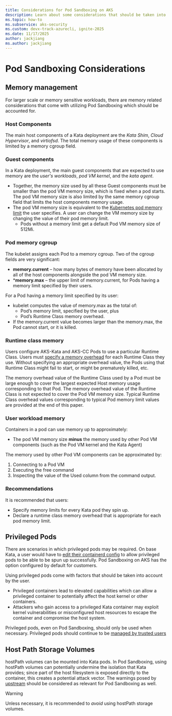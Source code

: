 ```yaml
---
title: Considerations for Pod Sandboxing on AKS
description: Learn about some considerations that should be taken into account when deploying Pod Sandboxing.
ms.topic: how-to
ms.subservice: aks-security
ms.custom: devx-track-azurecli, ignite-2025
ms.date: 11/17/2025
author: jackjiang
ms.author: jackjiang
---
```


# Pod Sandboxing Considerations

## Memory management

For larger scale or memory sensitive workloads, there are memory related considerations that come with utilizing Pod Sandboxing which should be accounted for. 

### Host Components 

The main host components of a Kata deployment are the _Kata Shim_, _Cloud Hypervisor_, and _virtiofsd_. The total memory usage of these components is limited by a memory cgroup field.

### Guest components 

In a Kata deployment, the main guest components that are expected to use memory are the _user's workloads_, _pod VM kernel_, and the _kata agent_. 
- Together, the memory size used by all these Guest components must be smaller than the pod VM memory size, which is fixed when a pod starts. The pod VM memory size is also limited by the same memory cgroup field that limits the host components memory usage.
- The pod VM memory size is equivalent to the [Kubernetes pod memory limit](https://kubernetes.io/docs/tasks/configure-pod-container/assign-memory-resource/#specify-a-memory-request-and-a-memory-limit) the user specifies. A user can change the VM memory size by changing the value of their pod memory limit.
   - Pods without a memory limit get a default Pod VM memory size of 512Mi.

### Pod memory cgroup

The kubelet assigns each Pod to a memory cgroup. Two of the cgroup fields are very significant:

- **memory.current** – how many bytes of memory have been allocated by all of the host components alongside the pod VM memory size.
- ***memory.max** – the upper limit of memory.current, for Pods having a memory limit specified by their users.

For a Pod having a memory limit specified by its user:

- kubelet computes the value of memory.max as the total of:
   - Pod’s memory limit, specified by the user, plus
   - Pod’s Runtime Class memory overhead.
- If the memory.current value becomes larger than the memory.max, the Pod cannot start, or it is killed.

### Runtime class memory

Users configure AKS-Kata and AKS-CC Pods to use a particular Runtime Class. Users must [specify a memory overhead](https://kubernetes.io/docs/concepts/containers/runtime-class/#pod-overhead) for each Runtime Class they use. Without specifying an appropriate overhead value, the Pods using that Runtime Class might fail to start, or might be prematurely killed, etc.

The memory overhead value of the Runtime Class used by a Pod must be large enough to cover the largest expected Host memory usage corresponding to that Pod. The memory overhead value of the Runtime Class is not expected to cover the Pod VM memory size. Typical Runtime Class overhead values corresponding to typical Pod memory limit values are provided at the end of this paper.

### User workload memory

Containers in a pod can use memory up to approximately:

- The pod VM memory size **minus** the memory used by other Pod VM components (such as the Pod VM kernel and the Kata Agent)

The memory used by other Pod VM components can be approximated by:

1. Connecting to a Pod VM
1. Executing the free command
1. Inspecting the value of the Used column from the command output.

### Recommendations

It is recommended that users: 

- Specify memory limits for every Kata pod they spin up.
- Declare a runtime class memory overhead that is appropriate for each pod memory limit.

## Privileged Pods

There are scenarios in which privileged pods may be required. On base Kata, a user would have to [edit their containerd config](https://github.com/kata-containers/kata-containers/blob/main/docs/how-to/privileged.md#containerd) to allow privileged pods to be able to be spun up successfully. Pod Sandboxing on AKS has the option configured by default for customers.

Using privileged pods come with factors that should be taken into account by the user.

- Privileged containers lead to elevated capabilities which can allow a privileged container to potentially affect the host kernel or other containers.
- Attackers who gain access to a privileged Kata container may exploit kernel vulnerabilities or misconfigured host resources to escape the container and compromise the host system.

Privileged pods, even on Pod Sandboxing, should only be used when necessary. Privileged pods should continue to be [managed by trusted users](https://kubernetes.io/docs/concepts/security/pod-security-standards/#privileged)

## Host Path Storage Volumes

hostPath volumes can be mounted into Kata pods. In Pod Sandboxing, using hostPath volumes can potentially undermine the isolation that Kata provides; since part of the host filesystem is exposed directly to the container, this creates a potential attack vector. The warnings posed by [upstream](https://kubernetes.io/docs/concepts/storage/volumes/#hostpath) should be considered as relevant for Pod Sandboxing as well. 

> [!WARNING]
> Unless necessary, it is recommended to _avoid_ using hostPath storage volumes. 

